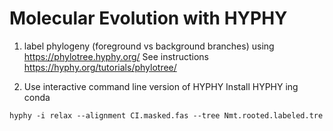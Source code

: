 # Molecular Evolution with HYPHY

1. label phylogeny (foreground vs background branches) using https://phylotree.hyphy.org/
See instructions https://hyphy.org/tutorials/phylotree/

2. Use interactive command line version of HYPHY
Install HYPHY ing conda
```
hyphy -i relax --alignment CI.masked.fas --tree Nmt.rooted.labeled.tre
```

